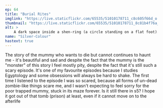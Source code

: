 ```yaml
---
ep: 64
title: "Burial Rites"
imglink: "https://live.staticflickr.com/65535/51010178711_c8c605f66d_o.jpg"
thumbnail: "https://live.staticflickr.com/65535/51010178711_8c81b4f76a_q.jpg"
alt: >
    A dark space inside a shen-ring (a circle standing on a flat foot). In the right corner on a raised dais lies a sarcophagus. In the foreground lies a mummy, partially unwrapped. In both bony hands it holds a knife, pointing at its own chest and ready to strike.
name: "Silver-Colour"
hastext: true
---
```

The story of the mummy who wants to die but cannot continues to haunt me - it's beautiful and sad and despite the fact that the mummy is the "monster" of this story I feel mostly pity, despite the fact that it's still such a scary episode. It's one of my favourite episodes because I studies Egyptology and some obsessions will always be hard to shake. The first time I listened to the episode I was so scared, because all forms of un-dead zombie-like things scare me, and I wasn't expecting to feel sorry for the poor trapped mummy, stuck in its maze forever. Is it still there in s5? I hope it got out of that tomb (prison) at least, even if it cannot move on to the afterlife